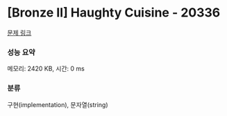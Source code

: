 # [Bronze II] Haughty Cuisine - 20336 

[문제 링크](https://www.acmicpc.net/problem/20336) 

### 성능 요약

메모리: 2420 KB, 시간: 0 ms

### 분류

구현(implementation), 문자열(string)

